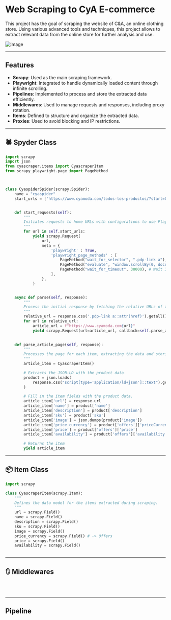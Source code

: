 # Web Scraping to CyA E-commerce
This project has the goal of scraping the website of C&amp;A, an online clothing store. Using various advanced tools and techniques, this project allows to extract relevant data from the online store for further analysis and use.

![image](https://github.com/user-attachments/assets/b70615bf-fde3-4185-961e-7d4647884d61)

***

## Features
* **Scrapy**: Used as the main scraping framework.
* **Playwright**: Integrated to handle dynamically loaded content through infinite scrolling.
* **Pipelines**: Implemented to process and store the extracted data efficiently.
* **Middlewares**: Used to manage requests and responses, including proxy rotation.
* **Items**: Defined to structure and organize the extracted data.
* **Proxies**: Used to avoid blocking and IP restrictions.

***

## 🕷️ Spyder Class

````python
import scrapy
import json
from cyascraper.items import CyascraperItem
from scrapy_playwright.page import PageMethod



class CyaspiderSpider(scrapy.Spider):
    name = "cyaspider"
    start_urls = ["https://www.cyamoda.com/todos-los-productos/?start=0&sz=264&grid-view=grid-2"]


    def start_requests(self):
        """
        Initiates requests to home URLs with configurations to use Playwright.
        """
        for url in self.start_urls:
            yield scrapy.Request(
                url,
                meta = {
                    'playwright' : True,
                    'playwright_page_methods' : [
                        PageMethod("wait_for_selector", ".pdp-link a"), # Wait for product links to become visible
                        PageMethod("evaluate", "window.scrollBy(0, document.body.scrollHeight)"), # Performs scrolling down
                        PageMethod("wait_for_timeout", 30000), # Wait 30 seconds to load the content
                    ],
                },
            )


    async def parse(self, response):
        """
        Process the initial response by fetching the relative URLs of the items.
        """
        relative_url = response.css('.pdp-link a::attr(href)').getall()
        for url in relative_url:
            article_url = f"https://www.cyamoda.com{url}"
            yield scrapy.Request(url=article_url, callback=self.parse_article_page)

            
    def parse_article_page(self, response):
        """
        Processes the page for each item, extracting the data and storing it in an item.
        """
        article_item = CyascraperItem()

        # Extracts the JSON-LD with the product data
        product = json.loads(
            response.css("script[type='application/ld+json']::text").get()
        )

        # Fill in the item fields with the product data.
        article_item['url'] = response.url 
        article_item['name'] = product['name']
        article_item['description'] = product['description']
        article_item['sku'] = product['sku']
        article_item['image'] = json.dumps(product['image'])
        article_item['price_currency'] = product['offers']['priceCurrency']
        article_item['price'] = product['offers']['price']
        article_item['availability'] = product['offers']['availability']

        # Returns the item
        yield article_item
````

***

## 📦 Item Class

````python
import scrapy

class CyascraperItem(scrapy.Item):
    """
    Defines the data model for the items extracted during scraping.
    """
    url = scrapy.Field()
    name = scrapy.Field()
    description = scrapy.Field()
    sku = scrapy.Field()
    image = scrapy.Field()
    price_currency = scrapy.Field() # -> Offers
    price = scrapy.Field()
    availability = scrapy.Field()
    
````

***

## 🔃 Middlewares

````python

    
````

***

## Pipeline

````python

    
````
